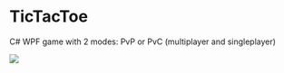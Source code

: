 # TicTacToe
C# WPF game with 2 modes: PvP or PvC (multiplayer and singleplayer)

![](https://i.ibb.co/zZqqxZw/image.png)
